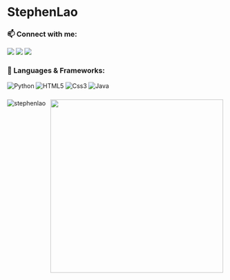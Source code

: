 
<h1>StephenLao</h1>

### 📫 Connect with me:

  [![](https://img.shields.io/badge/-@Stephenlao24-%23181717?style=for-the-badge&logo=github)](https://github.com/Stephenlao)
  [![](https://img.shields.io/badge/-@Stephenlao-%231DA1F2?style=for-the-badge&logo=facebook&logoColor=ffffff)](https://www.facebook.com/kobebryant.6011/)
  [![](https://img.shields.io/badge/-@Stephenl24-%23E1306C?style=for-the-badge&logo=instagram&logoColor=ffffff)](https://www.instagram.com/stephenl_24/)



### 🔨 Languages & Frameworks:

![Python](https://img.shields.io/badge/-Python-14354C.svg?style=for-the-badge&logo=Python&logoColor=ffffff)
![HTML5](https://img.shields.io/badge/-HTML-E34F26?style=for-the-badge&logo=HTML5&logoColor=ffffff)
![Css3](https://img.shields.io/badge/-CSS-%23E1306C?style=for-the-badge&logo=CSS3&logoColor=ffffff)
![Java](https://img.shields.io/badge/-Java-E34A86?style=for-the-badge&logo=java&logoColor=ffffff)



###
  <p><img align = "left"src="https://github-readme-stats.vercel.app/api?username=stephenlao&show_icons=true&locale=en&theme=dracula&width=150" alt="stephenlao" /></p>
  <p>&nbsp;<img align = "center" <p>&nbsp;<img align = "center" margin-bottom = "500" src="https://github-readme-stats.vercel.app/api/top-langs?username=Stephenlao&locale=en&hide_title=false&layout=compact&card&langs_count=5&theme=dracula&hide_border=false" width="400 alt="languages graph"  /></p>





